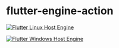 # flutter-engine-action

[![Flutter Linux Host Engine](https://github.com/flutter-hacker/flutter-engine-action/actions/workflows/build_linux.yml/badge.svg)](https://github.com/flutter-hacker/flutter-engine-action/actions/workflows/build_linux.yml)


[![Flutter Windows Host Engine](https://github.com/flutter-hacker/flutter-engine-action/actions/workflows/build_windows.yml/badge.svg?branch=main)](https://github.com/flutter-hacker/flutter-engine-action/actions/workflows/build_windows.yml)
